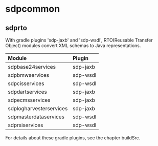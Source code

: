 # sdpcommon

## sdprto

With gradle plugins 'sdp-jaxb' and 'sdp-wsdl', RTO(Reusable Transfer
Object) modules convert XML schemas to Java representations.

| Module                  | Plugin   |
|:------------------------|:---------|
| sdpbase24services       | sdp-jaxb |
| sdpbmwservices          | sdp-wsdl |
| sdpcisservices          | sdp-wsdl |
| sdpdartservices         | sdp-jaxb |
| sdpecmsservices         | sdp-jaxb |
| sdplogharvesterservices | sdp-jaxb |
| sdpmasterdataservices   | sdp-wsdl |
| sdprsiservices          | sdp-wsdl |

For details about these gradle plugins, see the chapter buildSrc.